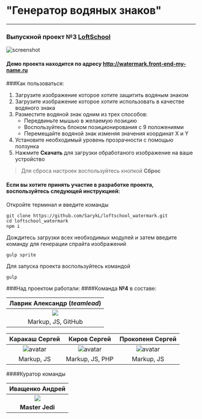 # "Генератор водяных знаков"
***
### Выпускной проект №3 [LoftSchool](http://loftschool.com/)

![screenshot](http://i63.tinypic.com/2uz6vyr.jpg)

#### Демо проекта находится по адресу http://watermark.front-end-my-name.ru

###Как пользоваться:
1. Загрузите изображение которое хотите защитить водяным знаком
2. Загрузите изображение которое хотите использовать в качестве водяного знака
3. Разместите водяной знак одним из трех способов:
    - Передвиньте мышью в желаемую позицию
    - Воспользуйтесь блоком позиционирования с 9 положениями
    - Перемещайте водяной знак изменяя значения координат X и Y
4. Установите необходимый уровень прозрачности с помощью ползунка
5. Нажмите __Скачать__ для загрузки обработаного изображение на ваше устройство

> Для сброса настроек воспользуйтесь кнопкой __Сброс__

#### Если вы хотите принять участие в разработке проекта, воспользуйтесь следующей инструкцией:
Откройте терминал и введите команды
```
git clone https://github.com/SarykL/loftschool_watermark.git
cd loftschool_watermark
npm i
```
Дождитесь загрузки всех необходимых модулей и затем введите команду для генерации спрайта изображений
```
gulp sprite
```
Для запуска проекта воспользуйтесь командой
```
gulp
```

###Над проектом работали:
####Команда __№4__ в составе:

| Лаврик Александр (*teamlead*) |
| :-: |
| ![](http://dizayni.ru/wp-content/uploads/2013/01/Vader-256.png) |
|Markup, JS, GitHub|

| Каракаш Сергей | Киров Сергей | Прокопеня Сергей 
| :-: | :-: | :-: |
| ![avatar](https://pp.vk.me/c7002/v7002479/1108f/0_t6hisXTB8.jpg) | ![avatar](https://pp.vk.me/c7002/v7002479/1108f/0_t6hisXTB8.jpg) | ![avatar](https://pp.vk.me/c7002/v7002479/1108f/0_t6hisXTB8.jpg)|
| Markup, JS | Markup, JS, PHP | Markup, JS |

####Куратор команды

| Иващенко Андрей |
| :-: |
| ![](https://lh3.ggpht.com/be5gaOb0d5i3QAy5P-3vA1hWfB507Pl5B4BeDJF_fdcy28ao_q02vaofIhLdIHehLLU=w300) |
|__Master Jedi__|
